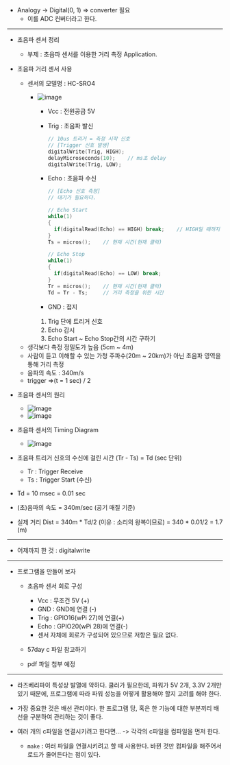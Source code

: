 - Analogy -> Digital(0, 1) => converter 필요
  - 이를 ADC 컨버터라고 한다.

-------------------------------------------
- 초음파 센서 정리
  - 부제 : 초음파 센서를 이용한 거리 측정 Application.

- 초음파 거리 센서 사용
  - 센서의 모델명 : HC-SRO4
    - ![image](https://user-images.githubusercontent.com/49339278/139357583-fae03097-c621-4485-a19e-0823602aac6d.png)
      - Vcc : 전원공급 5V
      - Trig : 초음파 발신
        ```c
        // 10us 트리거 = 측정 시작 신호
        // [Trigger 신호 발생]
        digitalWrite(Trig, HIGH);
        delayMicroseconds(10);    // ms초 delay
        digitalWrite(Trig, LOW);  
        ```
        
      - Echo : 초음파 수신
        ```c
        // [Echo 신호 측정]
        // 대기가 필요하다.
        
        // Echo Start
        while(1)
        {
          if(digitalRead(Echo) == HIGH) break;    // HIGH일 때까지 무한루프
        }
        Ts = micros();    // 현재 시간(현재 클럭)
        
        // Echo Stop
        while(1)
        {
          if(digitalRead(Echo) == LOW) break;
        }
        Tr = micros();    // 현재 시간(현재 클럭)
        Td = Tr - Ts;     // 거리 측정을 위한 시간
        ```
        
      - GND : 접지
      
      1. Trig 단에 트리거 신호
      2. Echo 감시
      3. Echo Start ~ Echo Stop간의 시간 구하기
  - 생각보다 측정 정밀도가 높음 (5cm ~ 4m)
  - 사람이 듣고 이해할 수 있는 가청 주파수(20m ~ 20km)가 아닌 초음파 영역을 통해 거리 측정
  - 음파의 속도 : 340m/s
  - trigger =>(t = 1 sec) / 2

- 초음파 센서의 원리
  - ![image](https://user-images.githubusercontent.com/49339278/139355509-8c31bb41-82bf-4a94-8f44-453ba159f1c6.png)
  - ![image](https://user-images.githubusercontent.com/49339278/139355585-6dd8af94-75ff-40bf-a627-fde70203867b.png)

- 초음파 센서의 Timing Diagram
  - ![image](https://user-images.githubusercontent.com/49339278/139360233-ea6b8680-05f2-4cce-aac2-9358b1d855a3.png)


- 초음파 트리거 신호의 수신에 걸린 시간 (Tr - Ts) = Td (sec 단위)
  - Tr : Trigger Receive
  - Ts : Trigger Start (수신)

- Td = 10 msec = 0.01 sec
- (초)음파의 속도 = 340m/sec (공기 매질 기준)
- 실제 거리 Dist = 340m * Td/2 (이유 : 소리의 왕복이므로) 
                 = 340 * 0.01/2 = 1.7 (m) 
                 
                 
---------------------------------------------

- 어제까지 한 것 : digitalwrite


-----------------------
- 프로그램을 만들어 보자
  - 초음파 센서 회로 구성
    - Vcc : 무조건 5V (+)
    - GND : GND에 연결 (-)
    - Trig : GPIO16(wPi 27)에 연결(+)
    - Echo : GPIO20(wPi 28)에 연결(-)
    - 센서 자체에 회로가 구성되어 있으므로 저항은 필요 없다.

  - 57day c 파일 참고하기
  - pdf 파일 첨부 예정
-----------------------

- 라즈베리파이 특성상 발열에 약하다. 쿨러가 필요한데, 파워가 5V 2개, 3.3V 2개만 있기 때문에, 프로그램에 따라 파워 성능을 어떻게 활용해야 할지 고려를 해야 한다. 
- 가장 중요한 것은 배선 관리이다. 한 프로그램 당, 혹은 한 기능에 대한 부분끼리 배선을 구분하여 관리하는 것이 좋다.

- 여러 개의 c파일을 연결시키려고 한다면... -> 각각의 c파일을 컴파일을 먼저 한다.
  - ```make``` : 여러 파일을 연결시키려고 할 때 사용한다. 바뀐 것만 컴파일을 해주어서 로드가 줄어든다는 점이 있다.
